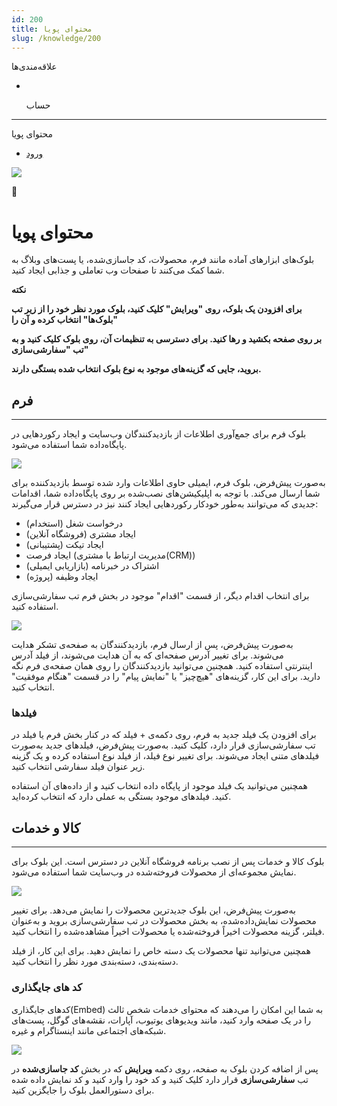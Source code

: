 ```yaml
---
id: 200
title: محتوای پویا
slug: /knowledge/200
---
```


 
  علاقه‌مندی‌ها
* [​](./200)

  حساب

---

 

محتوای پویا

- [ورود](/web/login?redirect=/knowledge/article/200)

![](https://odoofarsi.com/web/image/4280?access_token=89cc9cf6-d74d-4516-b206-e02096c5ea4d)

📖

# محتوای پویا

بلوک‌های ابزارهای آماده مانند فرم، محصولات، کد جاسازی‌شده، یا پست‌های وبلاگ به شما کمک می‌کنند تا صفحات وب تعاملی و جذابی ایجاد کنید.

**نکته**

**برای افزودن یک بلوک، روی "ویرایش" کلیک کنید، بلوک مورد نظر خود را از زیر تب "بلوک‌ها" انتخاب کرده و آن را**

**بر روی صفحه بکشید و رها کنید. برای دسترسی به تنظیمات آن، روی بلوک کلیک کنید و به تب "سفارشی‌سازی"**

**بروید، جایی که گزینه‌های موجود به نوع بلوک انتخاب شده بستگی دارند.**

## **فرم**

---

بلوک فرم برای جمع‌آوری اطلاعات از بازدیدکنندگان وب‌سایت و ایجاد رکوردهایی در پایگاه‌داده شما استفاده می‌شود.

![](https://odoofarsi.com/web/image/2639-e16b6ced/image.png?access_token=1ce95457-ce29-4f27-ac99-3604cec517f5)

به‌صورت پیش‌فرض، بلوک فرم، ایمیلی حاوی اطلاعات وارد شده توسط بازدیدکننده برای شما ارسال می‌کند. با توجه به اپلیکیشن‌های نصب‌شده بر روی پایگاه‌داده شما، اقدامات جدیدی که می‌توانند به‌طور خودکار رکوردهایی ایجاد کنند نیز در دسترس قرار می‌گیرند:

* درخواست شغل (استخدام)
* ایجاد مشتری (فروشگاه آنلاین)
* ایجاد تیکت (پشتیبانی)
* ایجاد فرصت (مدیریت ارتباط با مشتری(CRM))
* اشتراک در خبرنامه (بازاریابی ایمیلی)
* ایجاد وظیفه (پروژه)

برای انتخاب اقدام دیگر، از قسمت "اقدام" موجود در بخش فرم تب سفارشی‌سازی استفاده کنید.

![](https://odoofarsi.com/web/image/2640-ae0a3027/image.png?access_token=b5b17792-ec75-4950-91ca-42d02015b805)

به‌صورت پیش‌فرض، پس از ارسال فرم، بازدیدکنندگان به صفحه‌ی تشکر هدایت می‌شوند. برای تغییر آدرس صفحه‌ای که به آن هدایت می‌شوند، از فیلد آدرس اینترنتی استفاده کنید. همچنین می‌توانید بازدیدکنندگان را روی همان صفحه‌ی فرم نگه دارید. برای این کار، گزینه‌های "هیچ‌چیز" یا "نمایش پیام" را در قسمت "هنگام موفقیت" انتخاب کنید.

### **فیلدها**

برای افزودن یک فیلد جدید به فرم، روی دکمه‌ی + فیلد که در کنار بخش فرم یا فیلد در تب سفارشی‌سازی قرار دارد، کلیک کنید. به‌صورت پیش‌فرض، فیلدهای جدید به‌صورت فیلدهای متنی ایجاد می‌شوند. برای تغییر نوع فیلد، از فیلد نوع استفاده کرده و یک گزینه زیر عنوان فیلد سفارشی انتخاب کنید.

همچنین می‌توانید یک فیلد موجود از پایگاه داده انتخاب کنید و از داده‌های آن استفاده کنید. فیلدهای موجود بستگی به عملی دارد که انتخاب کرده‌اید.

## **کالا و خدمات**

---

بلوک کالا و خدمات پس از نصب برنامه فروشگاه آنلاین در دسترس است. این بلوک برای نمایش مجموعه‌ای از محصولات فروخته‌شده در وب‌سایت شما استفاده می‌شود.

![](https://odoofarsi.com/web/image/2641-79472d40/image.png?access_token=425e6abe-181d-4e03-a68c-038b96a1f57e)

به‌صورت پیش‌فرض، این بلوک جدیدترین محصولات را نمایش می‌دهد. برای تغییر محصولات نمایش‌داده‌شده، به بخش محصولات در تب سفارشی‌سازی بروید و به‌عنوان فیلتر، گزینه محصولات اخیراً فروخته‌شده یا محصولات اخیراً مشاهده‌شده را انتخاب کنید.

همچنین می‌توانید تنها محصولات یک دسته خاص را نمایش دهید. برای این کار، از فیلد دسته‌بندی، دسته‌بندی مورد نظر را انتخاب کنید.

### **کد های جایگذاری**

کدهای جایگذاری(Embed) به شما این امکان را می‌دهند که محتوای خدمات شخص ثالث را در یک صفحه وارد کنید، مانند ویدیوهای یوتیوب، آپارات، نقشه‌های گوگل، پست‌های شبکه‌های اجتماعی مانند اینستاگرام و غیره.

![](https://odoofarsi.com/web/image/2642-f05d6c6b/image.png?access_token=ab710722-8e89-48a4-a1ed-478d58081099)

پس از اضافه کردن بلوک به صفحه، روی دکمه **ویرایش** که در بخش **کد جاسازی‌شده** در تب **سفارشی‌سازی** قرار دارد کلیک کنید و کد خود را وارد کنید و کد نمایش داده شده برای دستورالعمل بلوک را جایگزین کنید.